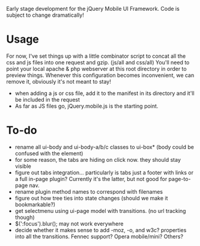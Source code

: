 Early stage development for the jQuery Mobile UI Framework.
Code is subject to change dramatically!

Usage
=====
For now, I've set things up with a little combinator script to concat all the css and js files into one request and gzip. (js/all and css/all)
You'll need to point your local apache & php webserver at this root directory in order to preview things. 
Whenever this configuration becomes inconvenient, we can remove it, obviously it's not meant to stay!

- when adding a js or css file, add it to the manifest in its directory and it'll be included in the request
- As far as JS files go, jQuery.mobile.js is the starting point.


To-do
=====
- rename all ui-body and ui-body-a/b/c classes to ui-box* (body could be confused with the element)
- for some reason, the tabs are hiding on click now. they should stay visible
- figure out tabs integration… particularly is tabs just a footer with links or a full in-page plugin? Currently it's the latter, but not good for page-to-page nav.
- rename plugin method names to correspond with filenames
- figure out how tree ties into state changes (should we make it bookmarkable?)
- get selectmenu using ui-page model with transitions. (no url tracking though)
- $(':focus').blur(); may not work everywhere
- decide whether it makes sense to add -moz, -o, and w3c? properties into all the transitions. Fennec support? Opera mobile/mini? Others?